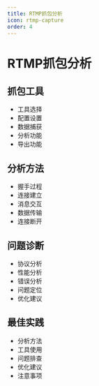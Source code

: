 ```yaml
---
title: RTMP抓包分析
icon: rtmp-capture
order: 4
---
```


# RTMP抓包分析

## 抓包工具
- 工具选择
- 配置设置
- 数据捕获
- 分析功能
- 导出功能

## 分析方法
- 握手过程
- 连接建立
- 消息交互
- 数据传输
- 连接断开

## 问题诊断
- 协议分析
- 性能分析
- 错误分析
- 问题定位
- 优化建议

## 最佳实践
- 分析方法
- 工具使用
- 问题排查
- 优化建议
- 注意事项
